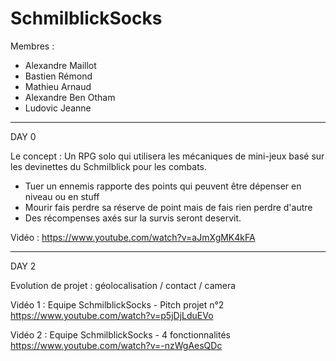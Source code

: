 # SchmilblickSocks

Membres :
- Alexandre Maillot
- Bastien Rémond
- Mathieu Arnaud
- Alexandre Ben Otham
- Ludovic Jeanne

------------------------------

DAY 0

Le concept : Un RPG solo qui utilisera les mécaniques de mini-jeux basé sur les devinettes du Schmilblick pour les combats.

 - Tuer un ennemis rapporte des points qui peuvent être dépenser en niveau ou en stuff
 - Mourir fais perdre sa réserve de point mais de fais rien perdre d'autre
 - Des récompenses axés sur la survis seront deservit.
 
 Vidéo : 
 https://www.youtube.com/watch?v=aJmXgMK4kFA

------------------------------

DAY 2

Evolution de projet : géolocalisation / contact / camera

Vidéo 1 : Equipe SchmilblickSocks - Pitch projet n°2
https://www.youtube.com/watch?v=p5jDjLduEVo

Vidéo 2 : Equipe SchmilblickSocks - 4 fonctionnalités
https://www.youtube.com/watch?v=-nzWgAesQDc


